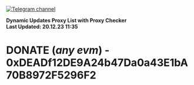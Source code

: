 [![Telegram channel](https://img.shields.io/endpoint?url=https://runkit.io/damiankrawczyk/telegram-badge/branches/master?url=https://t.me/n4z4v0d)](https://t.me/n4z4v0d) 

**Dynamic Updates Proxy List with Proxy Checker**  
**Last Updated: 20.12.23 11:35**

# DONATE (_any evm_) - 0xDEADf12DE9A24b47Da0a43E1bA70B8972F5296F2
